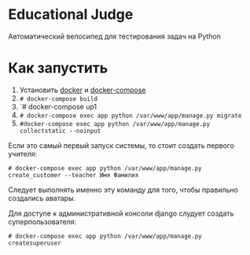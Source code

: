 # Educational Judge
Автоматический велосипед для тестирования задач на Python

 # Как запустить

1. Установить [docker](https://www.digitalocean.com/community/tutorials/how-to-install-and-use-docker-on-ubuntu-16-04) и [docker-compose](https://www.digitalocean.com/community/tutorials/how-to-install-docker-compose-on-ubuntu-16-04)
 2. `# docker-compose build`
 3. `# docker-compose up1
 4. `# docker-compose exec app python /var/www/app/manage.py migrate`
 5. `#docker-compose exec app python /var/www/app/manage.py collectstatic --noinput`

Если это самый первый запуск системы, то стоит создать первого учителя:

`# docker-compose exec app python /var/www/app/manage.py create_customer --teacher Имя Фамилия`

Следует выполнять именно эту команду для того, чтобы правильно создались аватары.


Для доступе к административной консоли django слудует создать суперпользователя:

`# docker-compose exec app python /var/www/app/manage.py createsuperuser`
